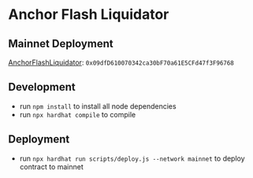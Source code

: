 # Anchor Flash Liquidator

## Mainnet Deployment

[AnchorFlashLiquidator](https://etherscan.io/address/0x09dfd610070342ca30bf70a61e5cfd47f3f96768#writeContract): `0x09dfD610070342ca30bF70a61E5CFd47f3F96768`

## Development

- run `npm install` to install all node dependencies
- run `npx hardhat compile` to compile

## Deployment

- run `npx hardhat run scripts/deploy.js --network mainnet` to deploy contract to mainnet
